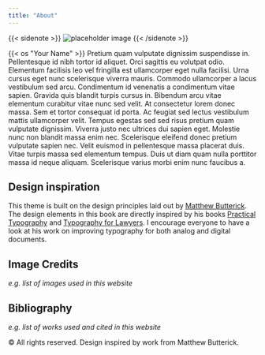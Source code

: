 ```yaml
---
title: "About"
---
```


{{< sidenote >}}
![placeholder image](https://placehold.co/500?text=Some-Picture&font=source-sans-pro)
{{< /sidenote >}}

{{< os "Your Name" >}} Pretium quam vulputate dignissim suspendisse in. Pellentesque id nibh tortor id aliquet. Orci sagittis eu volutpat odio. Elementum facilisis leo vel fringilla est ullamcorper eget nulla facilisi. Urna cursus eget nunc scelerisque viverra mauris. Commodo ullamcorper a lacus vestibulum sed arcu. Condimentum id venenatis a condimentum vitae sapien. Gravida quis blandit turpis cursus in. Bibendum arcu vitae elementum curabitur vitae nunc sed velit. At consectetur lorem donec massa. Sem et tortor consequat id porta. Ac feugiat sed lectus vestibulum mattis ullamcorper velit. Tempus egestas sed sed risus pretium quam vulputate dignissim. Viverra justo nec ultrices dui sapien eget. Molestie nunc non blandit massa enim nec. Scelerisque eleifend donec pretium vulputate sapien nec. Velit euismod in pellentesque massa placerat duis. Vitae turpis massa sed elementum tempus. Duis ut diam quam nulla porttitor massa id neque aliquam. Scelerisque varius morbi enim nunc faucibus a.

## Design inspiration

This theme is built on the design principles laid out by [Matthew Butterick](https://matthewbutterick.com). The design elements in this book are directly inspired by his books [Practical Typography](http://practicaltypography.com) and [Typography for Lawyers](https://typographyforlawyers.com). I encourage everyone to have a look at his work on improving typography for both analog and digital documents.

## Image Credits

_e.g. list of images used in this website_

## Bibliography

_e.g. list of works used and cited in this website_

© All rights reserved. Design inspired by work from Matthew Butterick.

